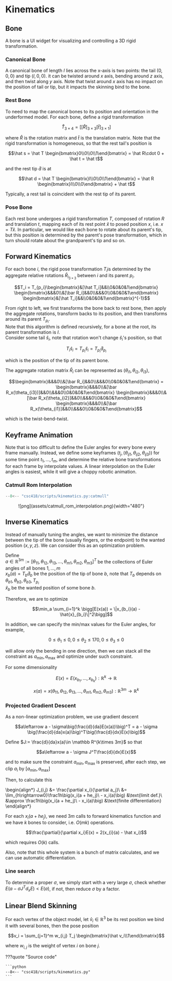 # Kinematics


## Bone
A bone is a UI widget for visualizing and controlling a 3D rigid transformation. 

### Canonical Bone
A canonical bone of length $l$ lies across the x-axis is two points: the tail $(0, 0, 0)$ and tip $(l, 0, 0)$. it can be twisted around $x$ axis, bending around $z$ axis, and then twist along $y$ axis. Note that twist around $x$ axis has no impact on the position of tail or tip, but it impacts the skinning bind to the bone. 

### Rest Bone
To need to map the canonical bones to its position and orientation in the underformed model. For each bone, define a rigid transformation

$$\hat T_{3\times 4} = \big[[\hat R]_{3\times 3}[\hat t]_{3\times 1}\big]$$

where $\hat R$ is the rotation matrix and $\hat t$ is the translation matrix. Note that the rigid transformation is homogeneous, so that the rest tail's position is 

$$\hat s = \hat T \begin{bmatrix}0\\0\\0\\1\end{bmatrix} = \hat R\cdot 0 + \hat t = \hat t$$

and the rest tip $\hat d$ is at 

$$\hat d = \hat T \begin{bmatrix}l\\0\\0\\1\end{bmatrix} = \hat R \begin{bmatrix}l\\0\\0\end{bmatrix} + \hat t$$

Typically, a rest tail is coincident with the rest tip of its parent. 

### Pose Bone
Each rest bone undergoes a rigid transformation $T$, composed of rotation $R$ and translation $t$, mapping each of its rest point $\hat x$ to posed position $x$, i.e. $x = T\hat x$. In particular, we would like each bone to rotate about its parent's tip, but this position is determined by the parent's pose transformation, which in turn should rotate about the grandparent's tip and so on.

## Forward Kinematics
For each bone $i$, the rigid pose transformation $T_i$is determined by the aggregate relative rotations $\bar{R}_{i_{3\times3}}$ between $i$ and its parent $p_i$. 

$$T_i = T_{p_i}\begin{bmatrix}&[\hat T_i]&&\\0&0&0&1\end{bmatrix}
\begin{bmatrix}&&&0\\&[\bar R_i]&&0\\&&&0\\0&0&0&1\end{bmatrix}
\begin{bmatrix}&[\hat T_i]&&\\0&0&0&1\end{bmatrix}^{-1}$$

From right to left, we first transforms the bone back to rest bone, then apply the aggregate rotations, transform backs to its position, and then transforms around its parent $T_{p_i}$.  
Note that this algorithm is defined recursively, for a bone at the root, its parent transformation is $I$.   
Consider some tail $\hat s_i$, note that rotation won't change $\hat s_i$'s position, so that 

$$T_i\hat s_i = T_{p_i}\hat s_i = T_{p_i}\hat{d}_{p_i}$$

which is the position of the tip of its parent bone.

The aggregate rotation matrix $\bar{R}_i$ can be represented as $(\theta_{i1}, \theta_{i2}, \theta_{i3})$, 

$$\begin{bmatrix}&&&0\\&[\bar R_i]&&0\\&&&0\\0&0&0&1\end{bmatrix} = \begin{bmatrix}&&&0\\&[\bar R_x(\theta_{i3})]&&0\\&&&0\\0&0&0&1\end{bmatrix}
\begin{bmatrix}&&&0\\&[\bar R_x(\theta_{i2}]&&0\\&&&0\\0&0&0&1\end{bmatrix}
\begin{bmatrix}&&&0\\&[\bar R_x(\theta_{i1}]&&0\\&&&0\\0&0&0&1\end{bmatrix}$$

which is the twist-bend-twist. 

## Keyframe Animation
Note that is too difficult to define the Euler angles for every bone every frame manually. Instead, we define some keyframes $\big(t_{j}, (\theta_{ij1}, \theta_{ij2}, \theta_{ij3})\big)$ for some time point $t_1,...,t_m$, and determine the relative bone transformations for each frame by interpolate values. A linear interpolation on the Euler angles is easiest, while it will give a choppy robotic animation. 

### Catmull Rom Interpolation


```python 
--8<-- "csc418/scripts/kinematics.py:catmull"
```

<figure markdown>
  ![png](assets/catmull_rom_interpolation.png){width="480"}
</figure> 

## Inverse Kinematics
Instead of manually tuning the angles, we want to minimize the distance between the tip of the bone (usually fingers, or the endpoint) to the wanted position $(x, y, z)$. We can consider this as an optimization problem. 

Define  
$a \in \mathbb R^{3m} := [\theta_{11}, \theta_{12}, \theta_{13},...,\theta_{m1}, \theta_{m2}, \theta_{m3}]^T$ be the collections of Euler angles of all bones $1,...,m$  
$x_b(a) = T_b\hat d_b$ be the position of the tip of bone $b$, note that $T_b$ depends on $\theta_{b1}, \theta_{b2}, \theta_{b3}, T_{p_i}$  
$\hat x_{b}$ be the wanted position of some bone $b$.  

Therefore, we are to optimize

$$\min_a \sum_{i=1}^k \bigg[E(x(a)) = \|x_{b_i}(a) - \hat{x}_{b_i}\|^2\bigg]$$

In addition, we can specify the min/max values for the Euler angles, for example, 

$$0 \leq \theta_1\leq 0, 0\leq \theta_2\leq 170, 0\leq \theta_3\leq 0$$

will allow only the bending in one direction, then we can stack all the constraint as $a_{\min}, a_{\max}$ and optimize under such constraint. 

For some dimensionality 

$$E(x) = E(x_{b_1},..., x_{b_k}):\mathbb R^k\rightarrow \mathbb R$$

$$x(a) = x(\theta_{11}, \theta_{12}, \theta_{13}, ..., \theta_{m1}, \theta_{m2}, \theta_{m3}):\mathbb R^{3m} \rightarrow \mathbb R^k$$

### Projected Gradient Descent
As a non-linear optimization problem, we use gradient descent 

$$a\leftarrow a - \sigma\big(\frac{d}{da}E(x(a))\big)^T = a - \sigma \big(\frac{d}{da}x(a)\big)^T\big(\frac{d}{dx}E(x)\big)$$

Define $J:= \frac{d}{da}x(a)\in \mathbb R^{k\times 3m}$  so that 

$$a\leftarrow a - \sigma J^T\frac{d}{dx}E(x)$$

and to make sure the constraint $a_{\min}, a_{\max}$ is preserved, after each step, we clip $a_i$ by $[a_{\min}, a_{\max}]$

Then, to calculate this

\begin{align*}
J_{i,j} &= \frac{\partial x_i}{\partial a_j}\\
&= \lim_{h\rightarrow0}\frac1h\big(x_i(a + he_j)\ - x_i(a)\big) &\text{limit def.}\\
&\approx \frac1h\big(x_i(a + he_j)\ - x_i(a)\big) &\text{finite differentiation}
\end{align*}

For each $x_i(a+h e_j)$, we need $3m$ calls to forward kinematics function and we have $k$ bones to consider, i.e. $O(mk)$ operations.

$$\frac{\partial}{\partial x_i}E(x) = 2(x_{i}(a) - \hat x_i)$$

which requires $O(k)$ calls. 

Also, note that this whole system is a bunch of matrix calculates, and we can use automatic differentiation. 

### Line search
To determine a proper $\sigma$, we simply start with a very large $\sigma$, check whether $E(a - \sigma J^T d_xE) < E(a)$, if not, then reduce $\sigma$ by a factor. 

## Linear Blend Skinning
For each vertex of the object model, let $\hat v_i\in\mathbb R^3$ be its rest position we bind it with several bones, then the pose position 

$$v_i = \sum_{j=1}^m w_{i,j} T_j \begin{bmatrix}\hat v_i\\1\end{bmatrix}$$

where $w_{i,j}$ is the weight of vertex $i$ on bone $j$. 

???quote "Source code"

    ```python 
    --8<-- "csc418/scripts/kinematics.py"
    ```